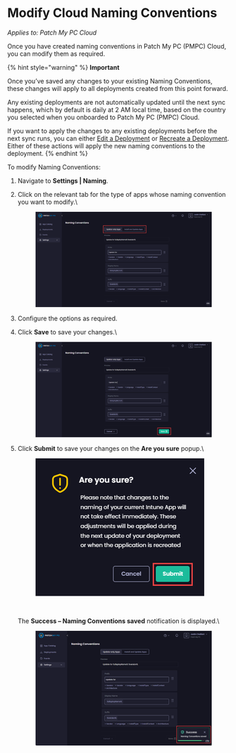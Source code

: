 # Modify Cloud Naming Conventions

_Applies to: Patch My PC Cloud_

Once you have created naming conventions in Patch My PC (PMPC) Cloud, you can modify them as required.

{% hint style="warning" %}
**Important**

Once you’ve saved any changes to your existing Naming Conventions, these changes will apply to all deployments created from this point forward.

Any existing deployments are not automatically updated until the next sync happens, which by default is daily at 2 AM local time, based on the country you selected when you onboarded to Patch My PC (PMPC) Cloud.

If you want to apply the changes to any existing deployments before the next sync runs, you can either [Edit a Deployment](../../cloud-deployments/manage-cloud-deployments/edit-a-cloud-deployment.md) or [Recreate a Deployment](../../cloud-deployments/manage-cloud-deployments/recreate-a-cloud-deployment.md). Either of these actions will apply the new naming conventions to the deployment.
{% endhint %}

To modify Naming Conventions:

1. Navigate to **Settings | Naming**.
2.  Click on the relevant tab for the type of apps whose naming convention you want to modify.\


    <figure><img src="/_images/gitbook/image%20%28662%29.png" alt="Clicking the relevant tab for the type of app to configure"><figcaption></figcaption></figure>


3. Configure the options as required.
4.  Click **Save** to save your changes.\


    <figure><img src="/_images/gitbook/image%20%28663%29.png" alt="Clicking “Save” to save your changes"><figcaption></figcaption></figure>


5.  Click **Submit** to save your changes on the **Are you sure** popup.\


    <figure><img src="/_images/gitbook/image%20%28664%29.png" alt="Clicking “Submit” on the “Are you sure?” popup "><figcaption><p><br></p></figcaption></figure>

    The **Success – Naming Conventions saved** notification is displayed.\


    <figure><img src="/_images/gitbook/image%20%281777%29.png" alt="&#x22;Success – Naming Conventions saved&#x22; notification"><figcaption></figcaption></figure>
